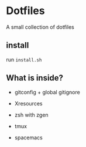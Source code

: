 # Dotfiles

A small collection of dotfiles

## install

run `install.sh`

## What is inside?

* gitconfig + global gitignore

* Xresources

* zsh with zgen

* tmux

* spacemacs

